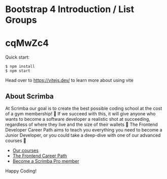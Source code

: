 # Bootstrap 4 Introduction / List Groups

# cqMwZc4

Quick start:

```
$ npm install
$ npm start
```

Head over to https://vitejs.dev/ to learn more about using vite

## About Scrimba

At Scrimba our goal is to create the best possible coding school at the cost of a gym membership! 💜
If we succeed with this, it will give anyone who wants to become a software developer a realistic shot at succeeding, regardless of where they live and the size of their wallets 🎉
The Frontend Developer Career Path aims to teach you everything you need to become a Junior Developer, or you could take a deep-dive with one of our advanced courses 🚀

-   [Our courses](https://scrimba.com/allcourses)
-   [The Frontend Career Path](https://scrimba.com/learn/frontend)
-   [Become a Scrimba Pro member](https://scrimba.com/pricing)

Happy Coding!
